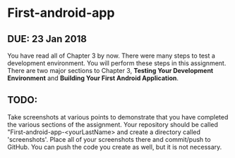 # First-android-app

## DUE: 23 Jan 2018

You have read all of Chapter 3 by now. There were many steps to test a development environment. You will perform these steps in this assignment. There are two major sections to Chapter 3, **Testing Your Development Environment** and **Building Your First Android Application**. 

## TODO:

Take screenshots at various points to demonstrate that you have completed the various sections of the assignment. Your repository should be called "First-android-app-\<yourLastName\> and create a directory called 'screenshots'. Place all of your screenshots there and commit/push to GitHub. You can push the code you create as well, but it is not necessary. 

